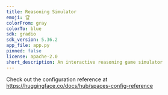 ```yaml
---
title: Reasoning Simulator
emoji: 🏆
colorFrom: gray
colorTo: blue
sdk: gradio
sdk_version: 5.36.2
app_file: app.py
pinned: false
license: apache-2.0
short_description: An interactive reasoning game simulator
---
```


Check out the configuration reference at https://huggingface.co/docs/hub/spaces-config-reference
